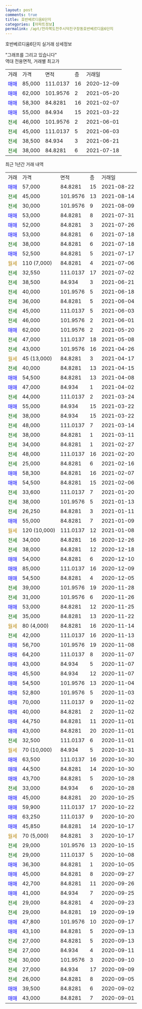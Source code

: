 ```yaml
---
layout: post
comments: true
title: 호반베르디움6단지
categories: [아파트정보]
permalink: /apt/전라북도전주시덕진구장동호반베르디움6단지
---
```


호반베르디움6단지 실거래 상세정보

<script type="text/javascript">
  google.charts.load('current', {'packages':['line', 'corechart']});
  google.charts.setOnLoadCallback(drawChart);

  function drawChart() {
    var data = new google.visualization.DataTable();
    data.addColumn('date', '거래일');
    data.addColumn('number', "매매");
    data.addColumn('number', "전세");
    data.addColumn('number', "전매");

    data.addRows([[new Date(Date.parse("2021-08-22")), 57000, null, null], [new Date(Date.parse("2021-08-14")), null, 45000, null], [new Date(Date.parse("2021-08-09")), null, 30000, null], [new Date(Date.parse("2021-07-31")), 53000, null, null], [new Date(Date.parse("2021-07-26")), 52000, null, null], [new Date(Date.parse("2021-07-18")), 53000, null, null], [new Date(Date.parse("2021-07-18")), null, 38000, null], [new Date(Date.parse("2021-07-17")), 52500, null, null], [new Date(Date.parse("2021-07-06")), null, null, null], [new Date(Date.parse("2021-07-02")), null, 32550, null], [new Date(Date.parse("2021-06-21")), null, 38500, null], [new Date(Date.parse("2021-06-18")), null, 40000, null], [new Date(Date.parse("2021-06-04")), null, 36000, null], [new Date(Date.parse("2021-06-03")), null, 45000, null], [new Date(Date.parse("2021-06-01")), null, 46000, null], [new Date(Date.parse("2021-05-20")), 62000, null, null], [new Date(Date.parse("2021-05-08")), null, 47000, null], [new Date(Date.parse("2021-04-26")), null, 43000, null], [new Date(Date.parse("2021-04-17")), null, null, null], [new Date(Date.parse("2021-04-15")), null, 40000, null], [new Date(Date.parse("2021-04-08")), 54500, null, null], [new Date(Date.parse("2021-04-02")), 47000, null, null], [new Date(Date.parse("2021-03-24")), null, 44000, null], [new Date(Date.parse("2021-03-22")), 55000, null, null], [new Date(Date.parse("2021-03-22")), null, 38000, null], [new Date(Date.parse("2021-03-14")), null, 48000, null], [new Date(Date.parse("2021-03-11")), null, 38000, null], [new Date(Date.parse("2021-02-27")), null, 34000, null], [new Date(Date.parse("2021-02-20")), null, 48000, null], [new Date(Date.parse("2021-02-16")), null, 25000, null], [new Date(Date.parse("2021-02-07")), 58300, null, null], [new Date(Date.parse("2021-02-06")), 54500, null, null], [new Date(Date.parse("2021-01-20")), null, 33600, null], [new Date(Date.parse("2021-01-13")), null, 38000, null], [new Date(Date.parse("2021-01-11")), null, 26250, null], [new Date(Date.parse("2021-01-09")), 55000, null, null], [new Date(Date.parse("2021-01-08")), null, null, null], [new Date(Date.parse("2020-12-26")), null, 34000, null], [new Date(Date.parse("2020-12-18")), null, 38000, null], [new Date(Date.parse("2020-12-10")), 54000, null, null], [new Date(Date.parse("2020-12-09")), 85000, null, null], [new Date(Date.parse("2020-12-05")), 54500, null, null], [new Date(Date.parse("2020-11-28")), null, 39000, null], [new Date(Date.parse("2020-11-26")), null, 31000, null], [new Date(Date.parse("2020-11-25")), 53000, null, null], [new Date(Date.parse("2020-11-22")), null, 35000, null], [new Date(Date.parse("2020-11-14")), null, null, null], [new Date(Date.parse("2020-11-13")), null, 42000, null], [new Date(Date.parse("2020-11-08")), 56700, null, null], [new Date(Date.parse("2020-11-07")), 64200, null, null], [new Date(Date.parse("2020-11-07")), 43000, null, null], [new Date(Date.parse("2020-11-07")), 45500, null, null], [new Date(Date.parse("2020-11-04")), 54500, null, null], [new Date(Date.parse("2020-11-03")), 52800, null, null], [new Date(Date.parse("2020-11-02")), 70000, null, null], [new Date(Date.parse("2020-11-02")), 40000, null, null], [new Date(Date.parse("2020-11-01")), 44750, null, null], [new Date(Date.parse("2020-11-01")), 43000, null, null], [new Date(Date.parse("2020-11-01")), null, 32500, null], [new Date(Date.parse("2020-10-31")), null, null, null], [new Date(Date.parse("2020-10-30")), 63500, null, null], [new Date(Date.parse("2020-10-30")), 44500, null, null], [new Date(Date.parse("2020-10-28")), 43700, null, null], [new Date(Date.parse("2020-10-28")), null, 33000, null], [new Date(Date.parse("2020-10-25")), 45000, null, null], [new Date(Date.parse("2020-10-22")), 59900, null, null], [new Date(Date.parse("2020-10-20")), 63250, null, null], [new Date(Date.parse("2020-10-17")), 45850, null, null], [new Date(Date.parse("2020-10-17")), null, null, null], [new Date(Date.parse("2020-10-15")), null, 29000, null], [new Date(Date.parse("2020-10-08")), null, 29000, null], [new Date(Date.parse("2020-10-05")), 36300, null, null], [new Date(Date.parse("2020-09-27")), 45000, null, null], [new Date(Date.parse("2020-09-26")), 42700, null, null], [new Date(Date.parse("2020-09-25")), 41000, null, null], [new Date(Date.parse("2020-09-23")), null, 29000, null], [new Date(Date.parse("2020-09-19")), null, 29000, null], [new Date(Date.parse("2020-09-17")), 47800, null, null], [new Date(Date.parse("2020-09-13")), 43100, null, null], [new Date(Date.parse("2020-09-13")), null, 27000, null], [new Date(Date.parse("2020-09-11")), null, 27000, null], [new Date(Date.parse("2020-09-10")), null, 30000, null], [new Date(Date.parse("2020-09-09")), null, 27000, null], [new Date(Date.parse("2020-09-05")), null, 26000, null], [new Date(Date.parse("2020-09-02")), 39500, null, null], [new Date(Date.parse("2020-09-01")), 43000, null, null]]);

    var options = {
      hAxis: {
        format: 'yyyy/MM/dd'
      },    
      lineWidth: 0,
      pointsVisible: true,    
      title: '최근 1년간 유형별 실거래가 분포',
      legend: { position: 'bottom' }
    };

    var formatter = new google.visualization.NumberFormat({pattern:'###,###'} );
    formatter.format(data, 1);
    formatter.format(data, 2);
    
    setTimeout(function() {
        var chart = new google.visualization.LineChart(document.getElementById('columnchart_material'));
        chart.draw(data, (options));
        document.getElementById('loading').style.display = 'none';
    }, 1000);
  }
</script>


<div id="loading" style="z-index:20; display: block; margin-left: 0px">"그래프를 그리고 있습니다"</div>
<div id="columnchart_material" style="width: 95%; margin-left: 0px; display: block"></div>
<!-- contents start -->
역대 전용면적, 거래별 최고가
<table class="sortable">
    <tr>
      <td>거래</td>
      <td>가격</td>
      <td>면적</td>
      <td>층</td>
      <td>거래일</td>
    </tr>
        <tr>
          <td><a style="color: blue">매매</a></td>
          <td>85,000</td>
          <td>111.0137</td>
          <td>16</td>
          <td>2020-12-09</td>
        </tr>            <tr>
          <td><a style="color: blue">매매</a></td>
          <td>62,000</td>
          <td>101.9576</td>
          <td>2</td>
          <td>2021-05-20</td>
        </tr>            <tr>
          <td><a style="color: blue">매매</a></td>
          <td>58,300</td>
          <td>84.8281</td>
          <td>16</td>
          <td>2021-02-07</td>
        </tr>            <tr>
          <td><a style="color: blue">매매</a></td>
          <td>55,000</td>
          <td>84.934</td>
          <td>15</td>
          <td>2021-03-22</td>
        </tr>        
        <tr>
              <td><a style="color: darkgreen">전세</a></td>
              <td>46,000</td>
              <td>101.9576</td>
              <td>2</td>
              <td>2021-06-01</td>
            </tr>            <tr>
              <td><a style="color: darkgreen">전세</a></td>
              <td>45,000</td>
              <td>111.0137</td>
              <td>5</td>
              <td>2021-06-03</td>
            </tr>            <tr>
              <td><a style="color: darkgreen">전세</a></td>
              <td>38,500</td>
              <td>84.934</td>
              <td>3</td>
              <td>2021-06-21</td>
            </tr>            <tr>
              <td><a style="color: darkgreen">전세</a></td>
              <td>38,000</td>
              <td>84.8281</td>
              <td>6</td>
              <td>2021-07-18</td>
            </tr>        
    
</table>

최근 1년간 거래 내역

<table class="sortable">
    <tr>
      <td>거래</td>
      <td>가격</td>
      <td>면적</td>
      <td>층</td>
      <td>거래일</td>
    </tr>
    <tr>
      <td><a style="color: blue">매매</a></td>
      <td>57,000</td>
      <td>84.8281</td>
      <td>15</td>
      <td>2021-08-22</td>
    </tr>          <tr>
      <td><a style="color: darkgreen">전세</a></td>
      <td>45,000</td>
      <td>101.9576</td>
      <td>13</td>
      <td>2021-08-14</td>
    </tr>          <tr>
      <td><a style="color: darkgreen">전세</a></td>
      <td>30,000</td>
      <td>101.9576</td>
      <td>9</td>
      <td>2021-08-09</td>
    </tr>          <tr>
      <td><a style="color: blue">매매</a></td>
      <td>53,000</td>
      <td>84.8281</td>
      <td>8</td>
      <td>2021-07-31</td>
    </tr>          <tr>
      <td><a style="color: blue">매매</a></td>
      <td>52,000</td>
      <td>84.8281</td>
      <td>3</td>
      <td>2021-07-26</td>
    </tr>          <tr>
      <td><a style="color: blue">매매</a></td>
      <td>53,000</td>
      <td>84.8281</td>
      <td>6</td>
      <td>2021-07-18</td>
    </tr>          <tr>
      <td><a style="color: darkgreen">전세</a></td>
      <td>38,000</td>
      <td>84.8281</td>
      <td>6</td>
      <td>2021-07-18</td>
    </tr>          <tr>
      <td><a style="color: blue">매매</a></td>
      <td>52,500</td>
      <td>84.8281</td>
      <td>5</td>
      <td>2021-07-17</td>
    </tr>          <tr>
      <td><a style="color: darkgoldenrod">월세</a></td>
      <td>110 (7,000)</td>
      <td>84.8281</td>
      <td>4</td>
      <td>2021-07-06</td>
    </tr>          <tr>
      <td><a style="color: darkgreen">전세</a></td>
      <td>32,550</td>
      <td>111.0137</td>
      <td>17</td>
      <td>2021-07-02</td>
    </tr>          <tr>
      <td><a style="color: darkgreen">전세</a></td>
      <td>38,500</td>
      <td>84.934</td>
      <td>3</td>
      <td>2021-06-21</td>
    </tr>          <tr>
      <td><a style="color: darkgreen">전세</a></td>
      <td>40,000</td>
      <td>101.9576</td>
      <td>5</td>
      <td>2021-06-18</td>
    </tr>          <tr>
      <td><a style="color: darkgreen">전세</a></td>
      <td>36,000</td>
      <td>84.8281</td>
      <td>5</td>
      <td>2021-06-04</td>
    </tr>          <tr>
      <td><a style="color: darkgreen">전세</a></td>
      <td>45,000</td>
      <td>111.0137</td>
      <td>5</td>
      <td>2021-06-03</td>
    </tr>          <tr>
      <td><a style="color: darkgreen">전세</a></td>
      <td>46,000</td>
      <td>101.9576</td>
      <td>2</td>
      <td>2021-06-01</td>
    </tr>          <tr>
      <td><a style="color: blue">매매</a></td>
      <td>62,000</td>
      <td>101.9576</td>
      <td>2</td>
      <td>2021-05-20</td>
    </tr>          <tr>
      <td><a style="color: darkgreen">전세</a></td>
      <td>47,000</td>
      <td>111.0137</td>
      <td>18</td>
      <td>2021-05-08</td>
    </tr>          <tr>
      <td><a style="color: darkgreen">전세</a></td>
      <td>43,000</td>
      <td>101.9576</td>
      <td>16</td>
      <td>2021-04-26</td>
    </tr>          <tr>
      <td><a style="color: darkgoldenrod">월세</a></td>
      <td>45 (13,000)</td>
      <td>84.8281</td>
      <td>3</td>
      <td>2021-04-17</td>
    </tr>          <tr>
      <td><a style="color: darkgreen">전세</a></td>
      <td>40,000</td>
      <td>84.8281</td>
      <td>13</td>
      <td>2021-04-15</td>
    </tr>          <tr>
      <td><a style="color: blue">매매</a></td>
      <td>54,500</td>
      <td>84.8281</td>
      <td>13</td>
      <td>2021-04-08</td>
    </tr>          <tr>
      <td><a style="color: blue">매매</a></td>
      <td>47,000</td>
      <td>84.934</td>
      <td>1</td>
      <td>2021-04-02</td>
    </tr>          <tr>
      <td><a style="color: darkgreen">전세</a></td>
      <td>44,000</td>
      <td>111.0137</td>
      <td>2</td>
      <td>2021-03-24</td>
    </tr>          <tr>
      <td><a style="color: blue">매매</a></td>
      <td>55,000</td>
      <td>84.934</td>
      <td>15</td>
      <td>2021-03-22</td>
    </tr>          <tr>
      <td><a style="color: darkgreen">전세</a></td>
      <td>38,000</td>
      <td>84.934</td>
      <td>15</td>
      <td>2021-03-22</td>
    </tr>          <tr>
      <td><a style="color: darkgreen">전세</a></td>
      <td>48,000</td>
      <td>111.0137</td>
      <td>7</td>
      <td>2021-03-14</td>
    </tr>          <tr>
      <td><a style="color: darkgreen">전세</a></td>
      <td>38,000</td>
      <td>84.8281</td>
      <td>1</td>
      <td>2021-03-11</td>
    </tr>          <tr>
      <td><a style="color: darkgreen">전세</a></td>
      <td>34,000</td>
      <td>84.8281</td>
      <td>1</td>
      <td>2021-02-27</td>
    </tr>          <tr>
      <td><a style="color: darkgreen">전세</a></td>
      <td>48,000</td>
      <td>111.0137</td>
      <td>16</td>
      <td>2021-02-20</td>
    </tr>          <tr>
      <td><a style="color: darkgreen">전세</a></td>
      <td>25,000</td>
      <td>84.8281</td>
      <td>6</td>
      <td>2021-02-16</td>
    </tr>          <tr>
      <td><a style="color: blue">매매</a></td>
      <td>58,300</td>
      <td>84.8281</td>
      <td>16</td>
      <td>2021-02-07</td>
    </tr>          <tr>
      <td><a style="color: blue">매매</a></td>
      <td>54,500</td>
      <td>84.8281</td>
      <td>15</td>
      <td>2021-02-06</td>
    </tr>          <tr>
      <td><a style="color: darkgreen">전세</a></td>
      <td>33,600</td>
      <td>111.0137</td>
      <td>7</td>
      <td>2021-01-20</td>
    </tr>          <tr>
      <td><a style="color: darkgreen">전세</a></td>
      <td>38,000</td>
      <td>101.9576</td>
      <td>5</td>
      <td>2021-01-13</td>
    </tr>          <tr>
      <td><a style="color: darkgreen">전세</a></td>
      <td>26,250</td>
      <td>84.8281</td>
      <td>3</td>
      <td>2021-01-11</td>
    </tr>          <tr>
      <td><a style="color: blue">매매</a></td>
      <td>55,000</td>
      <td>84.8281</td>
      <td>7</td>
      <td>2021-01-09</td>
    </tr>          <tr>
      <td><a style="color: darkgoldenrod">월세</a></td>
      <td>120 (10,000)</td>
      <td>111.0137</td>
      <td>12</td>
      <td>2021-01-08</td>
    </tr>          <tr>
      <td><a style="color: darkgreen">전세</a></td>
      <td>34,000</td>
      <td>84.8281</td>
      <td>16</td>
      <td>2020-12-26</td>
    </tr>          <tr>
      <td><a style="color: darkgreen">전세</a></td>
      <td>38,000</td>
      <td>84.8281</td>
      <td>12</td>
      <td>2020-12-18</td>
    </tr>          <tr>
      <td><a style="color: blue">매매</a></td>
      <td>54,000</td>
      <td>84.8281</td>
      <td>6</td>
      <td>2020-12-10</td>
    </tr>          <tr>
      <td><a style="color: blue">매매</a></td>
      <td>85,000</td>
      <td>111.0137</td>
      <td>16</td>
      <td>2020-12-09</td>
    </tr>          <tr>
      <td><a style="color: blue">매매</a></td>
      <td>54,500</td>
      <td>84.8281</td>
      <td>4</td>
      <td>2020-12-05</td>
    </tr>          <tr>
      <td><a style="color: darkgreen">전세</a></td>
      <td>39,000</td>
      <td>101.9576</td>
      <td>19</td>
      <td>2020-11-28</td>
    </tr>          <tr>
      <td><a style="color: darkgreen">전세</a></td>
      <td>31,000</td>
      <td>101.9576</td>
      <td>6</td>
      <td>2020-11-26</td>
    </tr>          <tr>
      <td><a style="color: blue">매매</a></td>
      <td>53,000</td>
      <td>84.8281</td>
      <td>12</td>
      <td>2020-11-25</td>
    </tr>          <tr>
      <td><a style="color: darkgreen">전세</a></td>
      <td>35,000</td>
      <td>84.8281</td>
      <td>13</td>
      <td>2020-11-22</td>
    </tr>          <tr>
      <td><a style="color: darkgoldenrod">월세</a></td>
      <td>80 (4,000)</td>
      <td>84.8281</td>
      <td>16</td>
      <td>2020-11-14</td>
    </tr>          <tr>
      <td><a style="color: darkgreen">전세</a></td>
      <td>42,000</td>
      <td>111.0137</td>
      <td>16</td>
      <td>2020-11-13</td>
    </tr>          <tr>
      <td><a style="color: blue">매매</a></td>
      <td>56,700</td>
      <td>101.9576</td>
      <td>19</td>
      <td>2020-11-08</td>
    </tr>          <tr>
      <td><a style="color: blue">매매</a></td>
      <td>64,200</td>
      <td>111.0137</td>
      <td>8</td>
      <td>2020-11-07</td>
    </tr>          <tr>
      <td><a style="color: blue">매매</a></td>
      <td>43,000</td>
      <td>84.934</td>
      <td>5</td>
      <td>2020-11-07</td>
    </tr>          <tr>
      <td><a style="color: blue">매매</a></td>
      <td>45,500</td>
      <td>84.934</td>
      <td>12</td>
      <td>2020-11-07</td>
    </tr>          <tr>
      <td><a style="color: blue">매매</a></td>
      <td>54,500</td>
      <td>101.9576</td>
      <td>13</td>
      <td>2020-11-04</td>
    </tr>          <tr>
      <td><a style="color: blue">매매</a></td>
      <td>52,800</td>
      <td>101.9576</td>
      <td>5</td>
      <td>2020-11-03</td>
    </tr>          <tr>
      <td><a style="color: blue">매매</a></td>
      <td>70,000</td>
      <td>111.0137</td>
      <td>9</td>
      <td>2020-11-02</td>
    </tr>          <tr>
      <td><a style="color: blue">매매</a></td>
      <td>40,000</td>
      <td>84.8281</td>
      <td>2</td>
      <td>2020-11-02</td>
    </tr>          <tr>
      <td><a style="color: blue">매매</a></td>
      <td>44,750</td>
      <td>84.8281</td>
      <td>11</td>
      <td>2020-11-01</td>
    </tr>          <tr>
      <td><a style="color: blue">매매</a></td>
      <td>43,000</td>
      <td>84.8281</td>
      <td>20</td>
      <td>2020-11-01</td>
    </tr>          <tr>
      <td><a style="color: darkgreen">전세</a></td>
      <td>32,500</td>
      <td>111.0137</td>
      <td>6</td>
      <td>2020-11-01</td>
    </tr>          <tr>
      <td><a style="color: darkgoldenrod">월세</a></td>
      <td>70 (10,000)</td>
      <td>84.934</td>
      <td>5</td>
      <td>2020-10-31</td>
    </tr>          <tr>
      <td><a style="color: blue">매매</a></td>
      <td>63,500</td>
      <td>111.0137</td>
      <td>16</td>
      <td>2020-10-30</td>
    </tr>          <tr>
      <td><a style="color: blue">매매</a></td>
      <td>44,500</td>
      <td>84.8281</td>
      <td>14</td>
      <td>2020-10-30</td>
    </tr>          <tr>
      <td><a style="color: blue">매매</a></td>
      <td>43,700</td>
      <td>84.8281</td>
      <td>5</td>
      <td>2020-10-28</td>
    </tr>          <tr>
      <td><a style="color: darkgreen">전세</a></td>
      <td>33,000</td>
      <td>84.934</td>
      <td>6</td>
      <td>2020-10-28</td>
    </tr>          <tr>
      <td><a style="color: blue">매매</a></td>
      <td>45,000</td>
      <td>84.8281</td>
      <td>20</td>
      <td>2020-10-25</td>
    </tr>          <tr>
      <td><a style="color: blue">매매</a></td>
      <td>59,900</td>
      <td>111.0137</td>
      <td>17</td>
      <td>2020-10-22</td>
    </tr>          <tr>
      <td><a style="color: blue">매매</a></td>
      <td>63,250</td>
      <td>111.0137</td>
      <td>9</td>
      <td>2020-10-20</td>
    </tr>          <tr>
      <td><a style="color: blue">매매</a></td>
      <td>45,850</td>
      <td>84.8281</td>
      <td>14</td>
      <td>2020-10-17</td>
    </tr>          <tr>
      <td><a style="color: darkgoldenrod">월세</a></td>
      <td>70 (5,000)</td>
      <td>84.8281</td>
      <td>3</td>
      <td>2020-10-17</td>
    </tr>          <tr>
      <td><a style="color: darkgreen">전세</a></td>
      <td>29,000</td>
      <td>101.9576</td>
      <td>13</td>
      <td>2020-10-15</td>
    </tr>          <tr>
      <td><a style="color: darkgreen">전세</a></td>
      <td>29,000</td>
      <td>111.0137</td>
      <td>5</td>
      <td>2020-10-08</td>
    </tr>          <tr>
      <td><a style="color: blue">매매</a></td>
      <td>36,300</td>
      <td>84.8281</td>
      <td>1</td>
      <td>2020-10-05</td>
    </tr>          <tr>
      <td><a style="color: blue">매매</a></td>
      <td>45,000</td>
      <td>84.8281</td>
      <td>8</td>
      <td>2020-09-27</td>
    </tr>          <tr>
      <td><a style="color: blue">매매</a></td>
      <td>42,700</td>
      <td>84.8281</td>
      <td>11</td>
      <td>2020-09-26</td>
    </tr>          <tr>
      <td><a style="color: blue">매매</a></td>
      <td>41,000</td>
      <td>84.934</td>
      <td>7</td>
      <td>2020-09-25</td>
    </tr>          <tr>
      <td><a style="color: darkgreen">전세</a></td>
      <td>29,000</td>
      <td>84.8281</td>
      <td>4</td>
      <td>2020-09-23</td>
    </tr>          <tr>
      <td><a style="color: darkgreen">전세</a></td>
      <td>29,000</td>
      <td>84.8281</td>
      <td>19</td>
      <td>2020-09-19</td>
    </tr>          <tr>
      <td><a style="color: blue">매매</a></td>
      <td>47,800</td>
      <td>101.9576</td>
      <td>10</td>
      <td>2020-09-17</td>
    </tr>          <tr>
      <td><a style="color: blue">매매</a></td>
      <td>43,100</td>
      <td>84.8281</td>
      <td>5</td>
      <td>2020-09-13</td>
    </tr>          <tr>
      <td><a style="color: darkgreen">전세</a></td>
      <td>27,000</td>
      <td>84.8281</td>
      <td>5</td>
      <td>2020-09-13</td>
    </tr>          <tr>
      <td><a style="color: darkgreen">전세</a></td>
      <td>27,000</td>
      <td>84.934</td>
      <td>4</td>
      <td>2020-09-11</td>
    </tr>          <tr>
      <td><a style="color: darkgreen">전세</a></td>
      <td>30,000</td>
      <td>101.9576</td>
      <td>3</td>
      <td>2020-09-10</td>
    </tr>          <tr>
      <td><a style="color: darkgreen">전세</a></td>
      <td>27,000</td>
      <td>84.934</td>
      <td>17</td>
      <td>2020-09-09</td>
    </tr>          <tr>
      <td><a style="color: darkgreen">전세</a></td>
      <td>26,000</td>
      <td>84.8281</td>
      <td>8</td>
      <td>2020-09-05</td>
    </tr>          <tr>
      <td><a style="color: blue">매매</a></td>
      <td>39,500</td>
      <td>84.8281</td>
      <td>6</td>
      <td>2020-09-02</td>
    </tr>          <tr>
      <td><a style="color: blue">매매</a></td>
      <td>43,000</td>
      <td>84.8281</td>
      <td>7</td>
      <td>2020-09-01</td>
    </tr>      </table>
<!-- contents end -->    

